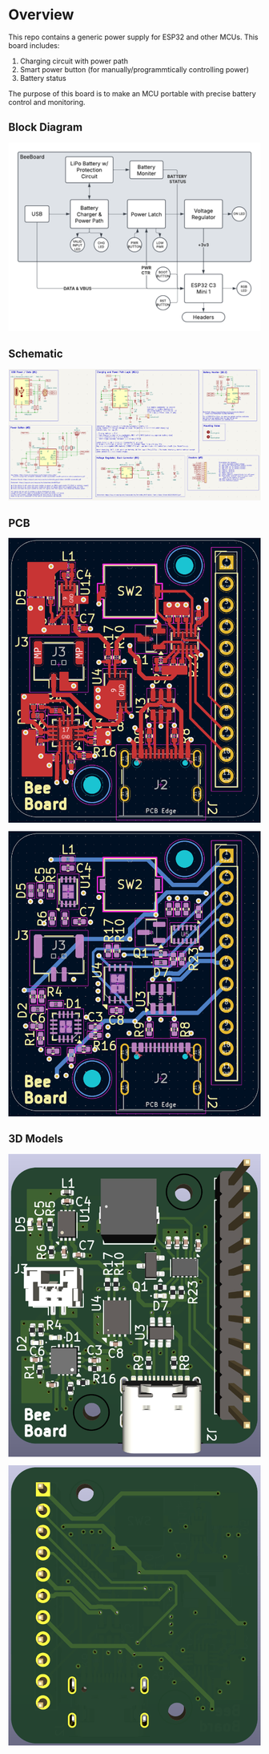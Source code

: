 # Overview

This repo contains a generic power supply for ESP32 and other MCUs. This board includes: 

1) Charging circuit with power path
2) Smart power button (for manually/programmtically controlling power)
3) Battery status  

The purpose of this board is to make an MCU portable with precise battery control and monitoring.

## Block Diagram

![BeeBoard block diagram](./images/BeeBoardBlockDiagram.png)

## Schematic

![BeeBoard schematic](./images/schematic/schematic.png)

## PCB

![BeeBoard PCB front](./images/pcb/front_pcb.png)


![BeeBoard PCB back](./images/pcb/back_pcb.png)

## 3D Models

![BeeBoard 3D Model front](./images/pcb/3d_front.png)


![BeeBoard 3D Model back](./images/pcb/3d_back.png)

